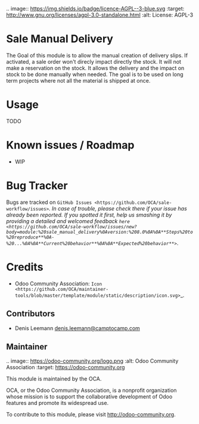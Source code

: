.. image:: https://img.shields.io/badge/licence-AGPL--3-blue.svg
   :target: http://www.gnu.org/licenses/agpl-3.0-standalone.html
   :alt: License: AGPL-3

Sale Manual Delivery
================

The Goal of this module is to allow the manual creation of delivery slips. If activated,
a sale order won't direcly impact directly the stock. It will not make a reservation on the stock.
It allows the delivery and the impact on stock to be done manually when needed.
The goal is to be used on long term projects where not all the material is shipped at once.

Usage
=====

TODO

Known issues / Roadmap
======================

* WIP

Bug Tracker
===========

Bugs are tracked on `GitHub Issues <https://github.com/OCA/sale-workflow/issues>`_.
In case of trouble, please check there if your issue has already been reported.
If you spotted it first, help us smashing it by providing a detailed and welcomed feedback
`here <https://github.com/OCA/sale-workflow/issues/new?body=module:%20sale_manual_delivery%0Aversion:%208.0%0A%0A**Steps%20to%20reproduce**%0A-%20...%0A%0A**Current%20behavior**%0A%0A**Expected%20behavior**>`_.


Credits
=======

* Odoo Community Association: `Icon <https://github.com/OCA/maintainer-tools/blob/master/template/module/static/description/icon.svg>`_.


Contributors
------------

* Denis Leemann <denis.leemann@camptocamp.com>


Maintainer
----------

.. image:: https://odoo-community.org/logo.png
   :alt: Odoo Community Association
   :target: https://odoo-community.org

This module is maintained by the OCA.

OCA, or the Odoo Community Association, is a nonprofit organization whose
mission is to support the collaborative development of Odoo features and
promote its widespread use.

To contribute to this module, please visit http://odoo-community.org.
